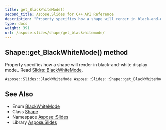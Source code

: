 ```yaml
---
title: get_BlackWhiteMode()
second_title: Aspose.Slides for C++ API Reference
description: "Property specifies how a shape will render in black-and-white display mode.. Read Slides::BlackWhiteMode."
type: docs
weight: 391
url: /aspose.slides/shape/get_blackwhitemode/
---
```

## Shape::get_BlackWhiteMode() method


Property specifies how a shape will render in black-and-white display mode.. Read [Slides::BlackWhiteMode](../../blackwhitemode/).

```cpp
Aspose::Slides::BlackWhiteMode Aspose::Slides::Shape::get_BlackWhiteMode() override
```

## See Also

* Enum [BlackWhiteMode](../../blackwhitemode/)
* Class [Shape](../)
* Namespace [Aspose::Slides](../../)
* Library [Aspose.Slides](../../../)